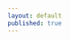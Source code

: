 ```yaml
---
layout: default
published: true
---
```

<style type="text/css">
<!--
.display_archive {font-family: arial,verdana; font-size: 12px;}
.campaign {line-height: 125%; margin: 5px;}
//-->
</style>
<script language="javascript" src="//dharma4et.us16.list-manage.com/generate-js/?u=4c58da1643d98eabf1f6b0c36&fid=313633&show=10" type="text/javascript"></script>
